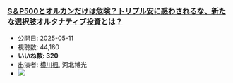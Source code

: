 ### [S＆P500とオルカンだけは危険？トリプル安に惑わされるな、新たな選択肢オルタナティブ投資とは？](https://www.youtube.com/watch?v=ew0Qj-tINYE)
-   公開日: 2025-05-11
-   視聴数: 44,180
-   **いいね数: 320**
-   出演者: [横川楓](/rehacq_fan/people/横川楓 "wikilink"), 河北博光
- [![](https://img.youtube.com/vi/ew0Qj-tINYE/hqdefault.jpg)](https://www.youtube.com/watch?v=ew0Qj-tINYE)
